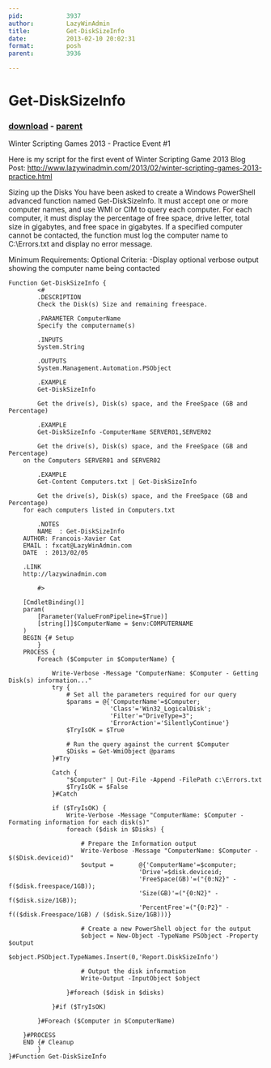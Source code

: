 ```yaml
---
pid:            3937
author:         LazyWinAdmin
title:          Get-DiskSizeInfo
date:           2013-02-10 20:02:31
format:         posh
parent:         3936

---
```


# Get-DiskSizeInfo

### [download](Scripts\3937.ps1) - [parent](Scripts\3936.md)

Winter Scripting Games 2013 - Practice Event #1

Here is my script for the first event of Winter Scripting Game 2013
Blog Post: http://www.lazywinadmin.com/2013/02/winter-scripting-games-2013-practice.html

Sizing up the Disks
You have been asked to create a Windows PowerShell advanced function named Get-DiskSizeInfo. It must accept one or more computer names, and use WMI or CIM to query each computer. For each computer, it must display the percentage of free space, drive letter, total size in gigabytes, and free space in gigabytes. If a specified computer cannot be contacted, the function must log the computer name to C:\Errors.txt and display no error message.

Minimum Requirements:
Optional Criteria:
	-Display optional verbose output showing the computer name being contacted

```posh
Function Get-DiskSizeInfo {
        <#
        .DESCRIPTION
        Check the Disk(s) Size and remaining freespace.

        .PARAMETER ComputerName
        Specify the computername(s)

        .INPUTS
        System.String

        .OUTPUTS
        System.Management.Automation.PSObject

        .EXAMPLE
        Get-DiskSizeInfo
        
        Get the drive(s), Disk(s) space, and the FreeSpace (GB and Percentage)

        .EXAMPLE
        Get-DiskSizeInfo -ComputerName SERVER01,SERVER02

        Get the drive(s), Disk(s) space, and the FreeSpace (GB and Percentage)
	on the Computers SERVER01 and SERVER02

		.EXAMPLE
        Get-Content Computers.txt | Get-DiskSizeInfo

        Get the drive(s), Disk(s) space, and the FreeSpace (GB and Percentage)
	for each computers listed in Computers.txt

        .NOTES
    	NAME  : Get-DiskSizeInfo
	AUTHOR: Francois-Xavier Cat
	EMAIL : fxcat@LazyWinAdmin.com
	DATE  : 2013/02/05 
	
	.LINK
	http://lazywinadmin.com

        #>

	[CmdletBinding()]
	param(
		[Parameter(ValueFromPipeline=$True)]
		[string[]]$ComputerName = $env:COMPUTERNAME
	)
	BEGIN {# Setup
		}
	PROCESS {
		Foreach ($Computer in $ComputerName) {
			
			Write-Verbose -Message "ComputerName: $Computer - Getting Disk(s) information..."
			try {
	            # Set all the parameters required for our query
				$params = @{'ComputerName'=$Computer;
	            			'Class'='Win32_LogicalDisk';
							'Filter'="DriveType=3";
							'ErrorAction'='SilentlyContinue'}
				$TryIsOK = $True
				
				# Run the query against the current $Computer	
				$Disks = Get-WmiObject @params
			}#Try
			
			Catch {
            	"$Computer" | Out-File -Append -FilePath c:\Errors.txt
            	$TryIsOK = $False
        	}#Catch
			
			if ($TryIsOK) {
				Write-Verbose -Message "ComputerName: $Computer - Formating information for each disk(s)"
            	foreach ($disk in $Disks) {
					
                	# Prepare the Information output
					Write-Verbose -Message "ComputerName: $Computer - $($Disk.deviceid)"
					$output =	 	@{'ComputerName'=$computer;
                    				'Drive'=$disk.deviceid;
									'FreeSpace(GB)'=("{0:N2}" -f($disk.freespace/1GB));
									'Size(GB)'=("{0:N2}" -f($disk.size/1GB));
									'PercentFree'=("{0:P2}" -f(($disk.Freespace/1GB) / ($disk.Size/1GB)))}
					
					# Create a new PowerShell object for the output
					$object = New-Object -TypeName PSObject -Property $output
                	$object.PSObject.TypeNames.Insert(0,'Report.DiskSizeInfo')
					
                	# Output the disk information
					Write-Output -InputObject $object
					
            	}#foreach ($disk in $disks)
				
        	}#if ($TryIsOK)
			
    	}#Foreach ($Computer in $ComputerName)
		
	}#PROCESS
    END {# Cleanup
		}
}#Function Get-DiskSizeInfo
```
